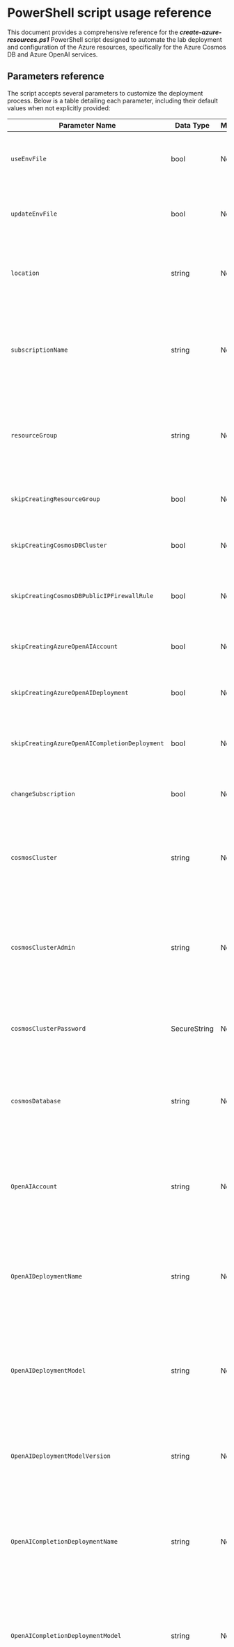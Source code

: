 # PowerShell script usage reference

This document provides a comprehensive reference for the ***create-azure-resources.ps1*** PowerShell script designed to automate the lab deployment and configuration of the Azure resources, specifically for the Azure Cosmos DB and Azure OpenAI services.

## Parameters reference

The script accepts several parameters to customize the deployment process. Below is a table detailing each parameter, including their default values when not explicitly provided:

| Parameter Name | Data Type | Mandatory | Default Value | Description |
|----------------|-----------|-----------|---------------|-------------|
| `useEnvFile` | bool | No | `false` | Determines whether to use a `.env` file for configuration values. |
| `updateEnvFile` | bool | No | `true` | If true, updates the `.env` file with new or changed values. |
| `location` | string | No | "eastus" | The location for the deployment. Defaults to "eastus" if not specified. |
| `subscriptionName` | string | No | Output of `(az account show --query name -o tsv)` | The name of the Azure subscription for the deployment. Defaults to the current Azure subscription name. |
| `resourceGroup` | string | No | "msdocs-cosmosdb-rg-$randomIdentifier" | The name of the resource group. Generated using a random identifier if not specified. |
| `skipCreatingResourceGroup` | bool | No | `false` | If true, skips the creation of a new resource group. |
| `skipCreatingCosmosDBCluster` | bool | No | `false` | If true, skips the creation of the Cosmos DB cluster. |
| `skipCreatingCosmosDBPublicIPFirewallRule` | bool | No | `false` | If true, skips creating a public IP firewall rule for Cosmos DB. |
| `skipCreatingAzureOpenAIAccount` | bool | No | `false` | If true, skips creating an Azure OpenAI account. |
| `skipCreatingAzureOpenAIDeployment` | bool | No | `false` | If true, skips creating an Azure OpenAI deployment. |
| `skipCreatingAzureOpenAICompletionDeployment` | bool | No | `false` | If true, skips creating an Azure OpenAI completion deployment. |
| `changeSubscription` | bool | No | `false` | If true, allows changing the Azure subscription. |
| `cosmosCluster` | string | No | "msdocs-account-cosmos-cluster-$randomIdentifier" | The name of the Cosmos DB cluster. Generated using a random identifier if not specified. |
| `cosmosClusterAdmin` | string | No | "clusteradmin$randomIdentifier" | The admin username for the Cosmos DB cluster. Generated using a random identifier if not specified. |
| `cosmosClusterPassword` | SecureString | No | Randomly generated 16-character password | The password for the Cosmos DB cluster. Generated if not specified. |
| `cosmosDatabase` | string | No | "cosmicworks" | The name of the Cosmos DB database. Generated using a random identifier if not specified. |
| `OpenAIAccount` | string | No | "msdocs-account-openai-$randomIdentifier" | The name of the Azure OpenAI account. Generated using a random identifier if not specified. |
| `OpenAIDeploymentName` | string | No | "msdocs-account-openai-deployment-$randomIdentifier" | The name of the Azure OpenAI deployment. Generated using a random identifier if not specified. |
| `OpenAIDeploymentModel` | string | No | "text-embedding-ada-002" | The model name for the Azure OpenAI deployment. Defaults to "text-embedding-ada-002" if not specified. |
| `OpenAIDeploymentModelVersion` | string | No | "2" | The model version for the Azure OpenAI deployment. Defaults to "2" if not specified. |
| `OpenAICompletionDeploymentName` | string | No | "msdocs-account-openai-completion-$randomIdentifier" | The name of the Azure OpenAI completion deployment. Generated using a random identifier if not specified. |
| `OpenAICompletionDeploymentModel` | string | No | "gpt-3.5-turbo" | The model name for the Azure OpenAI completion deployment. Defaults to "gpt-3.5-turbo" if not specified. |
| `OpenAICompletionDeploymentModelVersion` | string | No | "0301" | The model version for the Azure OpenAI completion deployment. Defaults to "0301" if not specified. |

## Determinate variable value precedence

When determining the value to assign to each variable within the script, the following order of precedence is observed:

1. Explicit Parameters: The highest priority is given to values explicitly passed as parameters when the script is invoked. If a parameter is specified in the command, this value overrides any others. Boolean parameters are set to `$true` if specified.

1. .env File Variables: If an explicit parameter is not provided for a particular setting, the script checks if the -useEnvFile flag is set to $true and if so, looks for the value in the .env file. This allows for easy management of settings without changing the script or the command invocation, assuming the .env file is correctly populated.

1. Default Values: Lastly, if neither an explicit parameter is provided nor a suitable value is found in the .env file, the script uses its predefined default values for the variable. This ensures that the script has sensible, working defaults for all settings, facilitating its execution even with minimal input.

This structure ensures each variable within the script is assigned a value in a predictable manner, allowing for flexible yet controlled configuration based on the user's input, environment setup, and the script's internal logic.

## Script operations

After defining the parameters in your script, it performs several key operations based on the parameters provided:

1. **Read and Parse the .env File**: If using an `.env` file, reads it and parses its content. By default, the script does not use the `.env` file for configuration values, but this can be overridden by setting the *-useEnvFile* parameter to *True*.
1. **Conditional Resource Creation and Configuration**: Conditionally creates Azure resources and configures network rules.
    1. **Resource Group Creation**: Creates a new resource group. By default, a Resource Group is created, but this can be skipped by setting the *-skipCreatingResourceGroup* parameter to *True*. 
    1. **Deployment and Configuration of Azure Cosmos DB resources**: Deploys v-Core-based Azure Cosmos DB for MongoDB resources. By default, a Cosmos DB cluster is created, but this can be skipped by setting the *-skipCreatingCosmosDBCluster* parameter to *True*.
    1. **Deployment and Configuration of Azure OpenAI Resources**: Deploys Azure OpenAI models and setups. By default, an Azure OpenAI account, deployment, and completion deployment are created, but these can be skipped by setting the respective parameters to *True*.
1. **Update the .env File**: Updates the `.env` file with the latest configurations. This is done by default unless the parameter *-updateEnvFile* is set to *False*.
1. **Output Resource Information**: Outputs detailed information about the created or configured resources.

## Usage Examples

### Basic Usage with Mandatory Parameters Only

```powershell
.\create-azure-resources.ps1.ps1
```

Running the script without any parameters will use the default values for all parameters and create all resources.

### Advanced Usage with Multiple Parameters

```powershell
.\create-azure-resources.ps1.ps1 -useEnvFile -skipCreatingResourceGroup -skipCreatingCosmosDBCluster -OpenAIAccount "custom-openai-account" -location "westus2"
```

This example demonstrates the use of multiple parameters to customize the deployment process. It uses an `.env` file for configuration, skips creating a new resource group, skips creating a Cosmos DB cluster, sets the Azure OpenAI account name to "custom-openai-account", and sets the deployment location to "westus2".

## Wrapping Up

This guide covered the *create-azure-resources.ps1* PowerShell script for the lab's Azure resource deployment, giving you the details on parameters, usage, and value logic. Armed with this knowledge, you can now confidently deploy and configure Azure resources for the lab, tailoring the process to your specific needs and environment.
